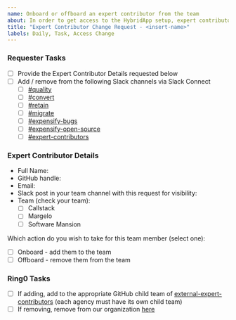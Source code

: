```yaml
---
name: Onboard or offboard an expert contributor from the team
about: In order to get access to the HybridApp setup, expert contributors need to be added to our GitHub Organization. They also need to be added to the necessary rooms in Slack
title: "Expert Contributor Change Request - <insert-name>"
labels: Daily, Task, Access Change
---
```


### Requester Tasks

- [ ] Provide the Expert Contributor Details requested below
- [ ] Add / remove from the following Slack channels via Slack Connect
    - [ ] [#quality](https://expensify.enterprise.slack.com/archives/C05LX9D6E07)
    - [ ] [#convert](https://expensify.enterprise.slack.com/archives/C07HPDRELLD)
    - [ ] [#retain](https://expensify.enterprise.slack.com/archives/C07NZ8B1VTQ)
    - [ ] [#migrate](https://expensify.enterprise.slack.com/archives/C07NMDKEFMH)
    - [ ] [#expensify-bugs](https://expensify.enterprise.slack.com/archives/C049HHMV9SM)
    - [ ] [#expensify-open-source](https://expensify.enterprise.slack.com/archives/C01GTK53T8Q)
    - [ ] [#expert-contributors](https://expensify.enterprise.slack.com/archives/C08CZDJFJ77)

### Expert Contributor Details

- Full Name: 
- GitHub handle:
- Email:
- Slack post in your team channel with this request for visibility: 
- Team (check your team):
    - [ ] Callstack
    - [ ] Margelo
    - [ ] Software Mansion

Which action do you wish to take for this team member (select one):
- [ ] Onboard - add them to the team
- [ ] Offboard - remove them from the team

### Ring0 Tasks

- [ ] If adding, add to the appropriate GitHub child team of [external-expert-contributors](https://github.com/orgs/Expensify/teams/external-expert-contributors/teams) (each agency must have its own child team)
- [ ] If removing, remove from our organization [here](https://github.com/orgs/Expensify/people)
